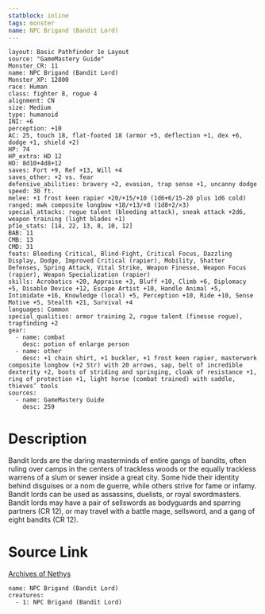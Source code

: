 ```yaml
---
statblock: inline
tags: monster
name: NPC Brigand (Bandit Lord)
---
```

```statblock
layout: Basic Pathfinder 1e Layout
source: "GameMastery Guide"
Monster_CR: 11
name: NPC Brigand (Bandit Lord)
Monster_XP: 12800
race: Human
class: fighter 8, rogue 4
alignment: CN
size: Medium
type: humanoid
INI: +6
perception: +10
AC: 25, touch 18, flat-footed 18 (armor +5, deflection +1, dex +6, dodge +1, shield +2)
HP: 74
HP_extra: HD 12
HD: 8d10+4d8+12
saves: Fort +9, Ref +13, Will +4
saves_other: +2 vs. fear
defensive_abilities: bravery +2, evasion, trap sense +1, uncanny dodge
speed: 30 ft.
melee: +1 frost keen rapier +20/+15/+10 (1d6+6/15-20 plus 1d6 cold)
ranged: mwk composite longbow +18/+13/+8 (1d8+2/×3)
special_attacks: rogue talent (bleeding attack), sneak attack +2d6, weapon training (light blades +1)
pf1e_stats: [14, 22, 13, 8, 10, 12]
BAB: 11
CMB: 13
CMD: 31
feats: Bleeding Critical, Blind-Fight, Critical Focus, Dazzling Display, Dodge, Improved Critical (rapier), Mobility, Shatter Defenses, Spring Attack, Vital Strike, Weapon Finesse, Weapon Focus (rapier), Weapon Specialization (rapier)
skills: Acrobatics +20, Appraise +3, Bluff +10, Climb +6, Diplomacy +5, Disable Device +12, Escape Artist +10, Handle Animal +5, Intimidate +16, Knowledge (local) +5, Perception +10, Ride +10, Sense Motive +5, Stealth +21, Survival +4
languages: Common
special_qualities: armor training 2, rogue talent (finesse rogue), trapfinding +2
gear:
  - name: combat
    desc: potion of enlarge person
  - name: other
    desc: +1 chain shirt, +1 buckler, +1 frost keen rapier, masterwork composite longbow (+2 Str) with 20 arrows, sap, belt of incredible dexterity +2, boots of striding and springing, cloak of resistance +1, ring of protection +1, light horse (combat trained) with saddle, thieves’ tools
sources:
  - name: GameMastery Guide
    desc: 259
```
# Description
Bandit lords are the daring masterminds of entire gangs of bandits, often ruling over camps in the centers of trackless woods or the equally trackless warrens of a slum or sewer inside a great city. Some hide their identity behind disguises or a nom de guerre, while others strive for fame or infamy. Bandit lords can be used as assassins, duelists, or royal swordmasters. Bandit lords may have a pair of sellswords as bodyguards and sparring partners (CR 12), or may travel with a battle mage, sellsword, and a gang of eight bandits (CR 12).
# Source Link
[Archives of Nethys](https://aonprd.com/NPCDisplay.aspx?ItemName=Brigand%20(Bandit%20Lord))
```encounter-table
name: NPC Brigand (Bandit Lord)
creatures:
  - 1: NPC Brigand (Bandit Lord)
```
